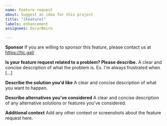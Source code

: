 ```yaml
---
name: Feature request
about: Suggest an idea for this project
title: "[Feature]"
labels: enhancement
assignees: OscarBeiro

---
```


**Sponsor**
If you are willing to sponsor this feature, please contact us at https://tic.gal/

**Is your feature request related to a problem? Please describe.**
A clear and concise description of what the problem is. Ex. I'm always frustrated when [...]

**Describe the solution you'd like**
A clear and concise description of what you want to happen.

**Describe alternatives you've considered**
A clear and concise description of any alternative solutions or features you've considered.

**Additional context**
Add any other context or screenshots about the feature request here.
